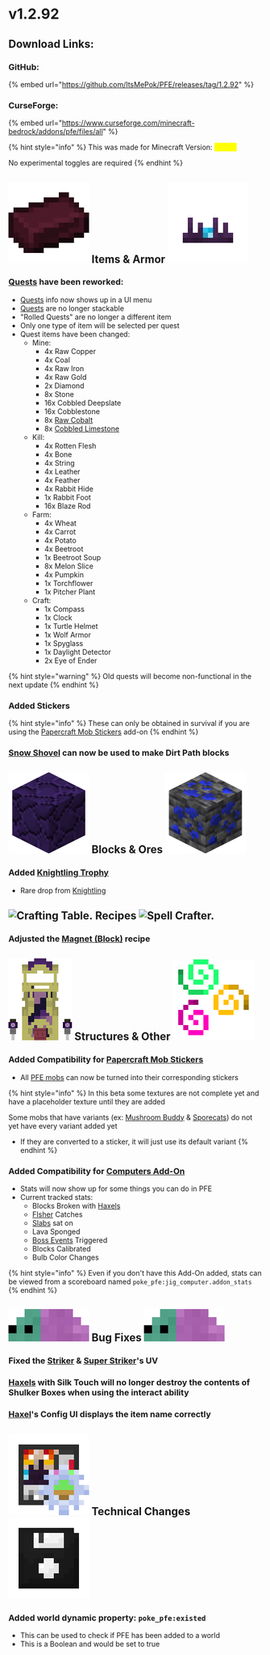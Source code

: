# v1.2.92

## Download Links:

### GitHub:

{% embed url="https://github.com/ItsMePok/PFE/releases/tag/1.2.92" %}

### CurseForge:

{% embed url="https://www.curseforge.com/minecraft-bedrock/addons/pfe/files/all" %}

{% hint style="info" %}
This was made for Minecraft Version: <mark style="color:yellow;">1.21.70</mark>

No experimental toggles are required
{% endhint %}

## <img src="https://github.com/ItsMePok/PFE/blob/wikiAssets/wikiMain/demonic_ingot.png?raw=true" alt="Demonic Ingot." data-size="line"> **Items & Armor** <img src="https://github.com/ItsMePok/PFE/blob/wikiAssets/wikiMain/necromancer_crown.png?raw=true" alt="Necromancer Crown." data-size="line">

### [Quests](../../items/quests/) have been reworked:

* [Quests](../../items/quests/) info now shows up in a UI menu
* [Quests](../../items/quests/) are no longer stackable
* "Rolled Quests" are no longer a different item
* Only one type of item will be selected per quest
* Quest items have been changed:
  * Mine:
    * 4x Raw Copper
    * 4x Coal
    * 4x Raw Iron
    * 4x Raw Gold
    * 2x Diamond
    * 8x Stone
    * 16x Cobbled Deepslate
    * 16x Cobblestone
    * 8x [Raw Cobalt](../../items/raw-ore/raw-cobalt.md)
    * 8x [Cobbled Limestone](../../blocks/misc/cobbled-limestone.md)
  * Kill:
    * 4x Rotten Flesh
    * 4x Bone
    * 4x String
    * 4x Leather
    * 4x Feather
    * 4x Rabbit Hide
    * 1x Rabbit Foot
    * 16x Blaze Rod
  * Farm:
    * &#x20;4x Wheat
    * 4x Carrot
    * 4x Potato
    * 4x Beetroot
    * 1x Beetroot Soup
    * 8x Melon Slice
    * 4x Pumpkin
    * 1x Torchflower
    * 1x Pitcher Plant
  * Craft:
    * 1x Compass
    * 1x Clock
    * 1x Turtle Helmet
    * 1x Wolf Armor
    * 1x Spyglass
    * 1x Daylight Detector
    * 2x Eye of Ender

{% hint style="warning" %}
Old quests will become non-functional in the next update
{% endhint %}

### Added Stickers

{% hint style="info" %}
These can only be obtained in survival if you are using the [Papercraft Mob Stickers](https://www.minecraft.net/en-us/marketplace/pdp?id=2c1b0abb-c954-459c-831c-8ad3d8e4f7e0) add-on
{% endhint %}

### [Snow Shovel](../../tools/shovels/snow-shovel.md) can now be used to make Dirt Path blocks

## <picture><source srcset="https://github.com/ItsMePok/PFE/blob/wikiAssets/blockRenders/CobbledLimestone.png?raw=true" media="(prefers-color-scheme: dark)"><img src="https://github.com/ItsMePok/PFE/blob/wikiAssets/blockRenders/CobbledShadowstone.png?raw=true" alt="Cobbled Shadowstone." data-size="line"></picture> **Blocks & Ores** <picture><source srcset="https://github.com/ItsMePok/PFE/blob/wikiAssets/ore/cobaltOre.png?raw=true" media="(prefers-color-scheme: dark)"><img src="https://github.com/ItsMePok/PFE/blob/wikiAssets/ore/DeepslateCobaltOre.png?raw=true" alt="Cobalt Ore." data-size="line"></picture>

### Added [Knightling Trophy](../../blocks/trophies/knightling-trophy.md)

* Rare drop from [Knightling](../../mobs/bosses/knightling.md)

## <img src="https://minecraft.wiki/images/thumb/Crafting_Table_JE4_BE3.png/150px-Crafting_Table_JE4_BE3.png?5767f" alt="Crafting Table." data-size="line"> **Recipes** <img src="https://files.gitbook.com/v0/b/gitbook-x-prod.appspot.com/o/spaces%2FoRbYFakTMIUgDeJx6IfE%2Fuploads%2FPbs9tLtuJgBMYHus6s9I%2Fspell_crafter.png?alt=media&#x26;token=1ed47dbb-714e-4e29-9c12-d583227055c9" alt="Spell Crafter." data-size="line">

### Adjusted the [Magnet (Block)](../../blocks/automation/magnet-block.md) recipe

## <img src="https://github.com/ItsMePok/PFE/blob/wikiAssets/structures-pixel/EndGuardTowerPixel.png?raw=true" alt="End Guard Tower." data-size="line"> Structures & Other <img src="https://github.com/ItsMePok/PFE/blob/wikiAssets/MiscIcons/effect_particles.png?raw=true" alt="Effects." data-size="line">

### Added Compatibility for [Papercraft Mob Stickers](https://www.minecraft.net/en-us/marketplace/pdp?id=2c1b0abb-c954-459c-831c-8ad3d8e4f7e0)

* All [PFE mobs](../../mobs/) can now be turned into their corresponding stickers

{% hint style="info" %}
In this beta some textures are not complete yet and have a placeholder texture until they are added



Some mobs that have variants (ex: [Mushroom Buddy](../../mobs/neutral-mobs/mushroom-buddy.md) & [Sporecats](../../mobs/passive-mobs/sporecat.md)) do not yet have every variant added yet

* If they are converted to a sticker, it will just use its default variant
{% endhint %}

### Added Compatibility for [Computers Add-On](https://www.minecraft.net/en-us/marketplace/pdp?id=fd6e3c20-5a7e-4f95-ad16-cd2486d13ae5)

* Stats will now show up for some things you can do in PFE
* Current tracked stats:
  * Blocks Broken with [Haxels](../../tools/haxel/)
  * [FIsher](../../blocks/automation/fisher.md) Catches
  * [Slabs](../../blocks/slabs/) sat on
  * Lava Sponged
  * [Boss Events](../../mobs/bosses/boss-events.md) Triggered
  * Blocks Calibrated
  * Bulb Color Changes

{% hint style="info" %}
Even if you don't have this Add-On added, stats can be viewed from a scoreboard named `poke_pfe:jig_computer.addon_stats`
{% endhint %}

## <img src="https://github.com/ItsMePok/PFE/blob/wikiAssets/entity_icon/nebula_bug.png?raw=true" alt="Nebula Bug." data-size="line"> **Bug Fixes**  <img src="https://github.com/ItsMePok/PFE/blob/wikiAssets/entity_icon/nebula_bug.png?raw=true" alt="Nebula Bug." data-size="line">

### Fixed the [Striker](../../mobs/hostile-mobs/striker.md) & [Super Striker](../../mobs/bosses/super-striker.md)'s UV&#x20;

### [Haxels](../../tools/haxel/) with Silk Touch will no longer destroy the contents of Shulker Boxes when using the interact ability

### [Haxel](../../tools/haxel/)'s Config UI displays the item name correctly

## <img src="https://github.com/ItsMePok/PFE/blob/wikiAssets/wikiMain/boss_event_config.png?raw=true" alt="" data-size="line"> **Technical Changes** <img src="https://github.com/ItsMePok/PFE/blob/wikiAssets/wikiMain/floppy_disk.png?raw=true" alt="Floppy Disk." data-size="line">

### Added world dynamic property: `poke_pfe:existed`

* This can be used to check if PFE has been added to a world
* This is a Boolean and would be set to true
